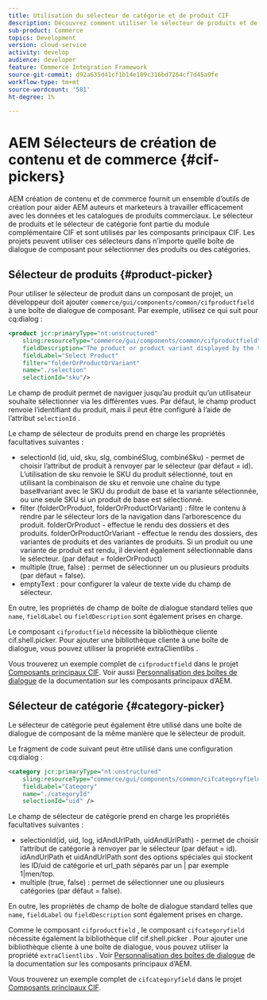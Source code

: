 ```yaml
---
title: Utilisation du sélecteur de catégorie et de produit CIF
description: Découvrez comment utiliser le sélecteur de produits et de catégories CIF dans vos composants de commerce client pour prendre en charge les auteurs et les spécialistes du marketing afin de travailler efficacement avec les données de catalogue et de produits commerciaux.
sub-product: Commerce
topics: Development
version: cloud-service
activity: develop
audience: developer
feature: Commerce Integration Framework
source-git-commit: d92a635d41cf1b14e109c316bd7264cf7d45a9fe
workflow-type: tm+mt
source-wordcount: '581'
ht-degree: 1%

---
```


# AEM Sélecteurs de création de contenu et de commerce {#cif-pickers}

AEM création de contenu et de commerce fournit un ensemble d’outils de création pour aider AEM auteurs et marketeurs à travailler efficacement avec les données et les catalogues de produits commerciaux. Le sélecteur de produits et le sélecteur de catégorie font partie du module complémentaire CIF et sont utilisés par les composants principaux CIF. Les projets peuvent utiliser ces sélecteurs dans n’importe quelle boîte de dialogue de composant pour sélectionner des produits ou des catégories.

## Sélecteur de produits {#product-picker}

Pour utiliser le sélecteur de produit dans un composant de projet, un développeur doit ajouter `commerce/gui/components/common/cifproductfield` à une boîte de dialogue de composant. Par exemple, utilisez ce qui suit pour cq:dialog :

```xml
<product jcr:primaryType="nt:unstructured"
    sling:resourceType="commerce/gui/components/common/cifproductfield"
    fieldDescription="The product or product variant displayed by the teaser"
    fieldLabel="Select Product"
    filter="folderOrProductOrVariant"
    name="./selection"
    selectionId="sku"/>
```

Le champ de produit permet de naviguer jusqu’au produit qu’un utilisateur souhaite sélectionner via les différentes vues. Par défaut, le champ product renvoie l’identifiant du produit, mais il peut être configuré à l’aide de l’attribut `selectionId` .

Le champ de sélecteur de produits prend en charge les propriétés facultatives suivantes :

- selectionId (id, uid, sku, slg, combinéSlug, combinéSku) - permet de choisir l’attribut de produit à renvoyer par le sélecteur (par défaut = id). L’utilisation de sku renvoie le SKU du produit sélectionné, tout en utilisant la combinaison de sku et renvoie une chaîne du type base#variant avec le SKU du produit de base et la variante sélectionnée, ou une seule SKU si un produit de base est sélectionné.
- filter (folderOrProduct, folderOrProductOrVariant) : filtre le contenu à rendre par le sélecteur lors de la navigation dans l’arborescence du produit. folderOrProduct - effectue le rendu des dossiers et des produits. folderOrProductOrVariant - effectue le rendu des dossiers, des variantes de produits et des variantes de produits. Si un produit ou une variante de produit est rendu, il devient également sélectionnable dans le sélecteur. (par défaut = folderOrProduct)
- multiple (true, false) : permet de sélectionner un ou plusieurs produits (par défaut = false).
- emptyText : pour configurer la valeur de texte vide du champ de sélecteur.

En outre, les propriétés de champ de boîte de dialogue standard telles que `name`, `fieldLabel` ou `fieldDescription` sont également prises en charge.

Le composant `cifproductfield` nécessite la bibliothèque cliente cif.shell.picker. Pour ajouter une bibliothèque cliente à une boîte de dialogue, vous pouvez utiliser la propriété extraClientlibs .

Vous trouverez un exemple complet de `cifproductfield` dans le projet [Composants principaux CIF](https://github.com/adobe/aem-core-cif-components/blob/master/ui.apps/src/main/content/jcr_root/apps/core/cif/components/commerce/productteaser/v1/productteaser/_cq_dialog/.content.xml). Voir aussi [Personnalisation des boîtes de dialogue](https://experienceleague.adobe.com/docs/experience-manager-core-components/using/developing/customizing.html?lang=en#customizing-dialogs) de la documentation sur les composants principaux d’AEM.

## Sélecteur de catégorie {#category-picker}

Le sélecteur de catégorie peut également être utilisé dans une boîte de dialogue de composant de la même manière que le sélecteur de produit.

Le fragment de code suivant peut être utilisé dans une configuration cq:dialog :

```xml
<category jcr:primaryType="nt:unstructured" 
    sling:resourceType="commerce/gui/components/common/cifcategoryfield" 
    fieldLabel="Category" 
    name="./categoryId" 
    selectionId="uid" />
```

Le champ de sélecteur de catégorie prend en charge les propriétés facultatives suivantes :

- selectionId(id, uid, log, idAndUrlPath, uidAndUrlPath) - permet de choisir l’attribut de catégorie à renvoyer par le sélecteur (par défaut = id). idAndUrlPath et uidAndUrlPath sont des options spéciales qui stockent les ID/uid de catégorie et url_path séparés par un | par exemple 1|men/top.
- multiple (true, false) : permet de sélectionner une ou plusieurs catégories (par défaut = false).

En outre, les propriétés de champ de boîte de dialogue standard telles que `name`, `fieldLabel` ou `fieldDescription` sont également prises en charge.

Comme le composant `cifproductfield` , le composant `cifcategoryfield` nécessite également la bibliothèque clif cif.shell.picker . Pour ajouter une bibliothèque cliente à une boîte de dialogue, vous pouvez utiliser la propriété `extraClientlibs` . Voir [Personnalisation des boîtes de dialogue](https://experienceleague.adobe.com/docs/experience-manager-core-components/using/developing/customizing.html?lang=en#customizing-dialogs) de la documentation sur les composants principaux d’AEM.

Vous trouverez un exemple complet de `cifcategoryfield` dans le projet [Composants principaux CIF](https://github.com/adobe/aem-core-cif-components/blob/master/ui.apps/src/main/content/jcr_root/apps/core/cif/components/commerce/featuredcategorylist/v1/featuredcategorylist/_cq_dialog/.content.xml).
